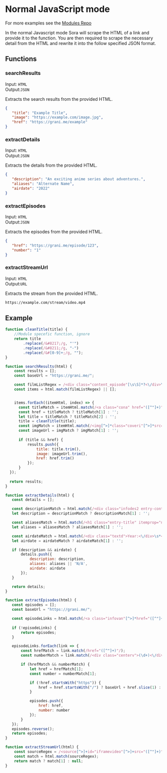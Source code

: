 # Normal JavaScript mode

For more examples see the [Modules Repo](https://github.com/50n50/sources)

In the normal Javascript mode Sora will scrape the HTML of a link and provide it to the function. You are then required to scrape the necessary detail from the HTML and rewrite it into the follow specified JSON format.


## Functions

### searchResults
Input: `HTML` \
Output:`JSON`

Extracts the search results from the provided HTML.

```json
{
   "title": "Example Title",
   "image": "https://example.com/image.jpg",
   "href": "https://grani.me/example"
}
```

### extractDetails
Input: `HTML` \
Output:`JSON`

Extracts the details from the provided HTML.

```json
{
   "description": "An exciting anime series about adventures.",
   "aliases": "Alternate Name",
   "airdate": "2022"
}
```

### extractEpisodes
Input: `HTML` \
Output:`JSON`

Extracts the episodes from the provided HTML.

```json
{
   "href": "https://grani.me/episode/123",
   "number": "1"
}
```

### extractStreamUrl
Input: `HTML` \
Output:`URL`

Extracts the stream from the provided HTML.

```txt
https://example.com/stream/video.mp4
```

## Example

```javascript 
function cleanTitle(title) {
    //Module specefic function, ignore
    return title
        .replace(/&#8217;/g, "'")  
        .replace(/&#8211;/g, "-")  
        .replace(/&#[0-9]+;/g, ""); 
}

function searchResults(html) {
    const results = [];
    const baseUrl = "https://grani.me/";

    const filmListRegex = /<div class="content_episode"[\s\S]*?<\/div>\s*<\/div>\s*<\/div>/g;
    const items = html.match(filmListRegex) || [];


    items.forEach((itemHtml, index) => {
      const titleMatch = itemHtml.match(/<a class="cona" href="([^"]+)">([^<]+)<\/a>/);
      const href = titleMatch ? titleMatch[1] : '';
      let title = titleMatch ? titleMatch[2] : '';  
      title = cleanTitle(title);
      const imgMatch = itemHtml.match(/<img[^>]*class="coveri"[^>]*src="([^"]+)"[^>]*>/);
      const imageUrl = imgMatch ? imgMatch[1] : '';
      
      if (title && href) {
          results.push({
              title: title.trim(),
              image: imageUrl.trim(),
              href: href.trim()
          });
      }
  });
  
  return results;
}

function extractDetails(html) {
   const details = [];

   const descriptionMatch = html.match(/<div class="infodes2 entry-content entry-content-single" itemprop="description">[\s\S]*?<p>([\s\S]*?)<\/p>/);
   let description = descriptionMatch ? descriptionMatch[1] : '';

   const aliasesMatch = html.match(/<h1 class="entry-title" itemprop="name""([^"]+)">/);
   let aliases = aliasesMatch ? aliasesMatch[1] : '';

   const airdateMatch = html.match(/<div class="textd">Year:<\/div>\s*<div class="textc">([^<]+)<\/div>/);
   let airdate = airdateMatch ? airdateMatch[1] : '';

   if (description && airdate) {
       details.push({
           description: description,
           aliases: aliases || 'N/A',
           airdate: airdate
       });
   }

   return details;
}

function extractEpisodes(html) {
   const episodes = [];
   const baseUrl = "https://grani.me/";

   const episodeLinks = html.match(/<a class="infovan"[^>]*href="([^"]+)"[\s\S]*?<div class="centerv">(\d+)<\/div>/g);
   
   if (!episodeLinks) {
       return episodes;
   }

   episodeLinks.forEach(link => {
       const hrefMatch = link.match(/href="([^"]+)"/);
       const numberMatch = link.match(/<div class="centerv">(\d+)<\/div>/);

       if (hrefMatch && numberMatch) {
           let href = hrefMatch[1];
           const number = numberMatch[1];

           if (!href.startsWith("https")) {
               href = href.startsWith("/") ? baseUrl + href.slice(1) : baseUrl + href;
           }

           episodes.push({
               href: href,
               number: number
           });
       }
   });
   episodes.reverse();
   return episodes;
}

function extractStreamUrl(html) {
    const sourceRegex = /<source[^>]+id="iframevideo"[^>]+src="([^"]+)"/;
    const match = html.match(sourceRegex);
    return match ? match[1] : null;
}

```